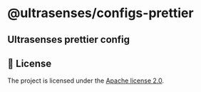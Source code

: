# @ultrasenses/configs-prettier

## Ultrasenses prettier config

## 📄 License

The project is licensed under the [Apache license 2.0](https://www.apache.org/licenses/LICENSE-2.0).